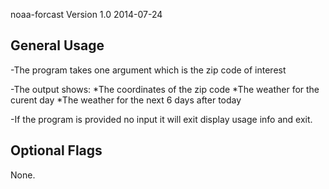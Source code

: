 noaa-forcast Version 1.0 2014-07-24

General Usage
--------------

-The program takes one argument which is the zip code of interest

-The output shows:
*The coordinates of the zip code
*The weather for the curent day
*The weather for the next 6 days after today

-If the program is provided no input it will exit display usage info and exit.

Optional Flags
---------------
None.

